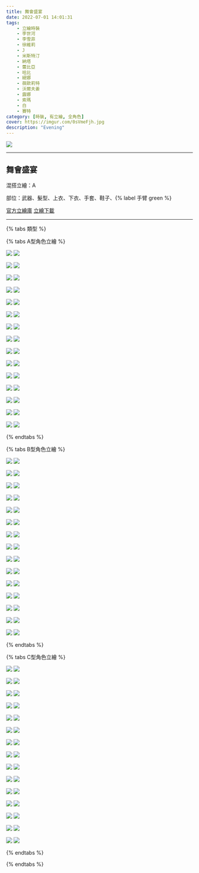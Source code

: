 ```yaml
---
title: 舞會盛宴
date: 2022-07-01 14:01:31
tags:
    - 立繪時裝
    - 李世河
    - 李雪菲
    - 徐維莉
    - J
    - 米斯特汀
    - 納塔
    - 蕾比亞
    - 哈比
    - 緹娜
    - 薇歐莉特
    - 沃爾夫姜
    - 露娜
    - 索瑪
    - 白
    - 賽特
category: [時裝, 有立繪, 全角色]
cover: https://imgur.com/0sVmeFjh.jpg
description: "Evening"
---
```


![](https://ssl.nexon.com/s2/game/closers/2015/pds/028/1920x1080.jpg)

---
## 舞會盛宴
混搭立繪：A

部位：武器、髮型、上衣、下衣、手套、鞋子、{% label 手臂 green %} 

[官方立繪庫](https://www.naddic.co.kr/ko/game/cls/fansitekit)
[立繪下載](https://closers.vod.nexoncdn.co.kr/site/fansitekit/Closers_FansiteKit_evening_2019_a33a.zip)

---
{% tabs 類型 %}
<!-- tab A型(混搭)-->
{% tabs A型角色立繪 %}
<!-- tab 李世河(Seha)-->
[![](https://i.imgur.com/b1feOaxh.jpg)](https://i.imgur.com/b1feOax.jpg)
[![](https://i.imgur.com/Ntn8tpxh.png)](https://i.imgur.com/Ntn8tpx.png)
<!-- endtab -->
<!-- tab 李雪菲(Seulbi)-->
[![](https://i.imgur.com/gpgBhf0h.jpg)](https://i.imgur.com/gpgBhf0.jpg)
[![](https://i.imgur.com/VU20Sfvh.png)](https://i.imgur.com/VU20Sfv.png)
<!-- endtab -->
<!-- tab 徐維莉(Yuri)-->
[![](https://i.imgur.com/rUzSbhRh.jpg)](https://i.imgur.com/rUzSbhR.jpg)
[![](https://i.imgur.com/MYS8RKmh.png)](https://i.imgur.com/MYS8RKm.png)
<!-- endtab -->
<!-- tab J-->
[![](https://i.imgur.com/i9vSYGCh.jpg)](https://i.imgur.com/i9vSYGC.jpg)
[![](https://i.imgur.com/WeetzbAh.png)](https://i.imgur.com/WeetzbA.png)
<!-- endtab -->
<!-- tab 米斯特汀(Tein)-->
[![](https://i.imgur.com/NAGyM0Oh.jpg)](https://i.imgur.com/NAGyM0O.jpg)
[![](https://i.imgur.com/xMhXAAAh.png)](https://i.imgur.com/xMhXAAA.png)
<!-- endtab -->
<!-- tab 納塔(Nata)-->
[![](https://i.imgur.com/9abSAugh.jpg)](https://i.imgur.com/9abSAug.jpg)
[![](https://i.imgur.com/dhOIwgmh.png)](https://i.imgur.com/dhOIwgm.png)
<!-- endtab -->
<!-- tab 蕾比雅(Levia)-->
[![](https://i.imgur.com/6gzHkYCh.jpg)](https://i.imgur.com/6gzHkYC.jpg)
[![](https://i.imgur.com/E9UWLmmh.png)](https://i.imgur.com/E9UWLmm.png)
<!-- endtab -->
<!-- tab 哈比(Harpy)-->
[![](https://i.imgur.com/y4sWk1Kh.jpg)](https://i.imgur.com/y4sWk1K.jpg)
[![](https://i.imgur.com/brzhsnch.png)](https://i.imgur.com/brzhsnc.png)
<!-- endtab -->
<!-- tab 緹娜(Tina)-->
[![](https://i.imgur.com/FbLMRyzh.jpg)](https://i.imgur.com/FbLMRyz.jpg)
[![](https://i.imgur.com/Q4agltqh.png)](https://i.imgur.com/Q4agltq.png)
<!-- endtab -->
<!-- tab 薇歐莉特(Violet)-->
[![](https://i.imgur.com/JDxh9gdh.jpg)](https://i.imgur.com/JDxh9gd.jpg)
[![](https://i.imgur.com/G4HJ9fFh.png)](https://i.imgur.com/G4HJ9fF.png)
<!-- endtab -->
<!-- tab 沃爾夫姜(Wolfgang)-->
[![](https://i.imgur.com/KmVtP4rh.jpg)](https://i.imgur.com/KmVtP4r.jpg)
[![](https://i.imgur.com/0WrK5fTh.png)](https://i.imgur.com/0WrK5fT.png)
<!-- endtab -->
<!-- tab 露娜(Luna)-->
[![](https://i.imgur.com/61iKRv1h.jpg)](https://i.imgur.com/61iKRv1.jpg)
[![](https://i.imgur.com/gl4Fbpch.png)](https://i.imgur.com/gl4Fbpc.png)
<!-- endtab -->
<!-- tab 索瑪(Soma)-->
[![](https://i.imgur.com/knY4mOSh.jpg)](https://i.imgur.com/knY4mOS.jpg)
[![](https://i.imgur.com/qztdwNmh.png)](https://i.imgur.com/qztdwNm.png)
<!-- endtab -->
<!-- tab 白(Bai)-->
[![](https://i.imgur.com/i3uPUb4h.jpg)](https://i.imgur.com/i3uPUb4.jpg)
[![](https://i.imgur.com/fJTJPPVh.png)](https://i.imgur.com/fJTJPPV.png)
<!-- endtab -->
<!-- tab 賽特(Seth)-->
[![](https://i.imgur.com/QN5i3xDh.jpg)](https://i.imgur.com/QN5i3xD.jpg)
[![](https://i.imgur.com/V71edzih.png)](https://i.imgur.com/V71edzi.png)
<!-- endtab -->
{% endtabs %}
<!-- endtab -->

<!-- tab B型-->
{% tabs B型角色立繪 %}
<!-- tab 李世河(Seha)-->
[![](https://i.imgur.com/PnL1FQBh.jpg)](https://i.imgur.com/PnL1FQB.jpg)
[![](https://i.imgur.com/stb8bsrh.png)](https://i.imgur.com/stb8bsr.png)
<!-- endtab -->
<!-- tab 李雪菲(Seulbi)-->
[![](https://i.imgur.com/JR93Dhnh.jpg)](https://i.imgur.com/JR93Dhn.jpg)
[![](https://i.imgur.com/BTQOw0Yh.png)](https://i.imgur.com/BTQOw0Y.png)
<!-- endtab -->
<!-- tab 徐維莉(Yuri)-->
[![](https://i.imgur.com/gYI2nLqh.jpg)](https://i.imgur.com/gYI2nLq.jpg)
[![](https://i.imgur.com/F2YV4Duh.png)](https://i.imgur.com/F2YV4Du.png)
<!-- endtab -->
<!-- tab J-->
[![](https://i.imgur.com/anbw53qh.jpg)](https://i.imgur.com/anbw53q.jpg)
[![](https://i.imgur.com/xNubjTFh.png)](https://i.imgur.com/xNubjTF.png)
<!-- endtab -->
<!-- tab 米斯特汀(Tein)-->
[![](https://i.imgur.com/QEKQmuQh.jpg)](https://i.imgur.com/QEKQmuQ.jpg)
[![](https://i.imgur.com/Jp4UGOVh.png)](https://i.imgur.com/Jp4UGOV.png)
<!-- endtab -->
<!-- tab 納塔(Nata)-->
[![](https://i.imgur.com/AZ2BYQch.jpg)](https://i.imgur.com/AZ2BYQc.jpg)
[![](https://i.imgur.com/WSsXvgqh.png)](https://i.imgur.com/WSsXvgq.png)
<!-- endtab -->
<!-- tab 蕾比雅(Levia)-->
[![](https://i.imgur.com/I6t1tJXh.jpg)](https://i.imgur.com/I6t1tJX.jpg)
[![](https://i.imgur.com/QZXv3irh.png)](https://i.imgur.com/QZXv3ir.png)
<!-- endtab -->
<!-- tab 哈比(Harpy)-->
[![](https://i.imgur.com/Nkhj5byh.jpg)](https://i.imgur.com/Nkhj5by.jpg)
[![](https://i.imgur.com/JUey6EMh.png)](https://i.imgur.com/JUey6EM.png)
<!-- endtab -->
<!-- tab 緹娜(Tina)-->
[![](https://i.imgur.com/M06iGeUh.jpg)](https://i.imgur.com/M06iGeU.jpg)
[![](https://i.imgur.com/eNXcwINh.png)](https://i.imgur.com/eNXcwIN.png)
<!-- endtab -->
<!-- tab 薇歐莉特(Violet)-->
[![](https://i.imgur.com/M28exzNh.jpg)](https://i.imgur.com/M28exzN.jpg)
[![](https://i.imgur.com/Mlkyioxh.png)](https://i.imgur.com/Mlkyiox.png)
<!-- endtab -->
<!-- tab 沃爾夫姜(Wolfgang)-->
[![](https://i.imgur.com/YJkQD1bh.jpg)](https://i.imgur.com/YJkQD1b.jpg)
[![](https://i.imgur.com/iJuod7ih.png)](https://i.imgur.com/iJuod7i.png)
<!-- endtab -->
<!-- tab 露娜(Luna)-->
[![](https://i.imgur.com/8aEmxfsh.jpg)](https://i.imgur.com/8aEmxfs.jpg)
[![](https://i.imgur.com/FKPD2uJh.png)](https://i.imgur.com/FKPD2uJ.png)
<!-- endtab -->
<!-- tab 索瑪(Soma)-->
[![](https://i.imgur.com/h5VO6DUh.jpg)](https://i.imgur.com/h5VO6DU.jpg)
[![](https://i.imgur.com/TEpOES7h.png)](https://i.imgur.com/TEpOES7.png)
<!-- endtab -->
<!-- tab 白(Bai)-->
[![](https://i.imgur.com/fSSP3uJh.jpg)](https://i.imgur.com/fSSP3uJ.jpg)
[![](https://i.imgur.com/4UMJFQBh.png)](https://i.imgur.com/4UMJFQB.png)
<!-- endtab -->
<!-- tab 賽特(Seth)-->
[![](https://i.imgur.com/ydb4UuCh.jpg)](https://i.imgur.com/ydb4UuC.jpg)
[![](https://i.imgur.com/GHx1oKEh.png)](https://i.imgur.com/GHx1oKE.png)
<!-- endtab -->
{% endtabs %}
<!-- endtab -->

<!-- tab C型-->
{% tabs C型角色立繪 %}
<!-- tab 李世河(Seha)-->
[![](https://i.imgur.com/Rkn6ibsh.jpg)](https://i.imgur.com/Rkn6ibs.jpg)
[![](https://i.imgur.com/KZUt8Ixh.png)](https://i.imgur.com/KZUt8Ix.png)
<!-- endtab -->
<!-- tab 李雪菲(Seulbi)-->
[![](https://i.imgur.com/qxSXlMAh.jpg)](https://i.imgur.com/qxSXlMA.jpg)
[![](https://i.imgur.com/AmljsYEh.png)](https://i.imgur.com/AmljsYE.png)
<!-- endtab -->
<!-- tab 徐維莉(Yuri)-->
[![](https://i.imgur.com/73Bk1M4h.jpg)](https://i.imgur.com/73Bk1M4.jpg)
[![](https://i.imgur.com/kbmohDih.png)](https://i.imgur.com/kbmohDi.png)
<!-- endtab -->
<!-- tab J-->
[![](https://i.imgur.com/HNfN0MAh.jpg)](https://i.imgur.com/HNfN0MA.jpg)
[![](https://i.imgur.com/3t2lF6Qh.png)](https://i.imgur.com/3t2lF6Q.png)
<!-- endtab -->
<!-- tab 米斯特汀(Tein)-->
[![](https://i.imgur.com/HQyjcPNh.jpg)](https://i.imgur.com/HQyjcPN.jpg)
[![](https://i.imgur.com/ZERPHiah.png)](https://i.imgur.com/ZERPHia.png)
<!-- endtab -->
<!-- tab 納塔(Nata)-->
[![](https://i.imgur.com/QApvlDfh.jpg)](https://i.imgur.com/QApvlDf.jpg)
[![](https://i.imgur.com/M8GBBvph.png)](https://i.imgur.com/M8GBBvp.png)
<!-- endtab -->
<!-- tab 蕾比雅(Levia)-->
[![](https://i.imgur.com/VA7mxkeh.jpg)](https://i.imgur.com/VA7mxke.jpg)
[![](https://i.imgur.com/PuU1UgPh.png)](https://i.imgur.com/PuU1UgP.png)
<!-- endtab -->
<!-- tab 哈比(Harpy)-->
[![](https://i.imgur.com/I4fPMReh.jpg)](https://i.imgur.com/I4fPMRe.jpg)
[![](https://i.imgur.com/LOXgHdBh.png)](https://i.imgur.com/LOXgHdB.png)
<!-- endtab -->
<!-- tab 緹娜(Tina)-->
[![](https://i.imgur.com/YgUxU3bh.jpg)](https://i.imgur.com/YgUxU3b.jpg)
[![](https://i.imgur.com/qJBgmDOh.png)](https://i.imgur.com/qJBgmDO.png)
<!-- endtab -->
<!-- tab 薇歐莉特(Violet)-->
[![](https://i.imgur.com/5uNzuwTh.jpg)](https://i.imgur.com/5uNzuwT.jpg)
[![](https://i.imgur.com/nGCluzTh.png)](https://i.imgur.com/nGCluzT.png)
<!-- endtab -->
<!-- tab 沃爾夫姜(Wolfgang)-->
[![](https://i.imgur.com/VV45HYPh.jpg)](https://i.imgur.com/VV45HYP.jpg)
[![](https://i.imgur.com/oeKPcRjh.png)](https://i.imgur.com/oeKPcRj.png)
<!-- endtab -->
<!-- tab 露娜(Luna)-->
[![](https://i.imgur.com/TswRv2kh.jpg)](https://i.imgur.com/TswRv2k.jpg)
[![](https://i.imgur.com/ulkZD5oh.png)](https://i.imgur.com/ulkZD5o.png)
<!-- endtab -->
<!-- tab 索瑪(Soma)-->
[![](https://i.imgur.com/l9vJBqYh.jpg)](https://i.imgur.com/l9vJBqY.jpg)
[![](https://i.imgur.com/2ivk505h.png)](https://i.imgur.com/2ivk505.png)
<!-- endtab -->
<!-- tab 白(Bai)-->
[![](https://i.imgur.com/vre2rKVh.jpg)](https://i.imgur.com/vre2rKV.jpg)
[![](https://i.imgur.com/LtHaxXSh.png)](https://i.imgur.com/LtHaxXS.png)
<!-- endtab -->
<!-- tab 賽特(Seth)-->
[![](https://i.imgur.com/aibWJHrh.jpg)](https://i.imgur.com/aibWJHr.jpg)
[![](https://i.imgur.com/oLVNXJmh.png)](https://i.imgur.com/oLVNXJm.png)
<!-- endtab -->
{% endtabs %}
<!-- endtab -->

{% endtabs %}